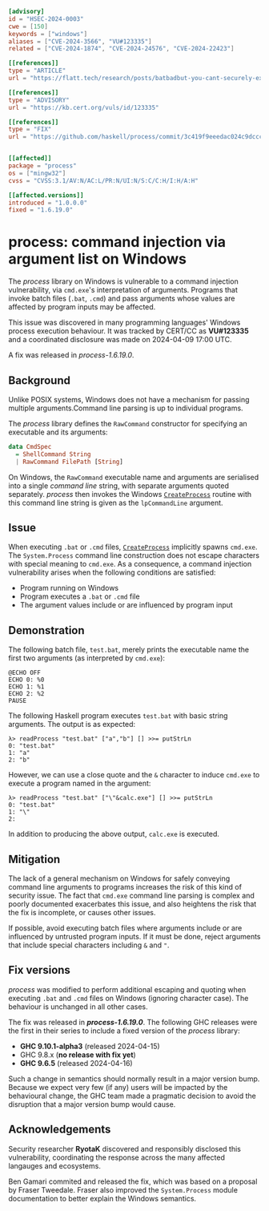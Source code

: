 ```toml
[advisory]
id = "HSEC-2024-0003"
cwe = [150]
keywords = ["windows"]
aliases = ["CVE-2024-3566", "VU#123335"]
related = ["CVE-2024-1874", "CVE-2024-24576", "CVE-2024-22423"]

[[references]]
type = "ARTICLE"
url = "https://flatt.tech/research/posts/batbadbut-you-cant-securely-execute-commands-on-windows/"

[[references]]
type = "ADVISORY"
url = "https://kb.cert.org/vuls/id/123335"

[[references]]
type = "FIX"
url = "https://github.com/haskell/process/commit/3c419f9eeedac024c9dccce544e5a6fb587179a5"


[[affected]]
package = "process"
os = ["mingw32"]
cvss = "CVSS:3.1/AV:N/AC:L/PR:N/UI:N/S:C/C:H/I:H/A:H"

[[affected.versions]]
introduced = "1.0.0.0"
fixed = "1.6.19.0"
```

# process: command injection via argument list on Windows

The *process* library on Windows is vulnerable to a command injection
vulnerability, via `cmd.exe`'s interpretation of arguments.  Programs that
invoke batch files (`.bat`, `.cmd`) and pass arguments whose values are
affected by program inputs may be affected.

This issue was discovered in many programming languages' Windows process
execution behaviour.  It was tracked by CERT/CC as **VU#123335** and a
coordinated disclosure was made on 2024-04-09 17:00 UTC.

A fix was released in *process-1.6.19.0*.


## Background

Unlike POSIX systems, Windows does not have a mechanism for passing multiple
arguments.Command line parsing is up to individual programs.

The *process* library defines the `RawCommand` constructor for specifying an
executable and its arguments:

```haskell
data CmdSpec
  = ShellCommand String
  | RawCommand FilePath [String]
```

On Windows, the `RawCommand` executable name and arguments are serialised into
a single *command line* string, with separate arguments quoted separately.
*process* then invokes the Windows [`CreateProcess`][doc-CreateProcess]
routine with this command line string is given as the `lpCommandLine`
argument.

[doc-CreateProcess]: https://learn.microsoft.com/en-us/windows/win32/api/processthreadsapi/nf-processthreadsapi-createprocessa


## Issue

When executing `.bat` or `.cmd` files, [`CreateProcess`][doc-CreateProcess]
implicitly spawns `cmd.exe`.  The `System.Process` command line construction
does not escape characters with special meaning to `cmd.exe`.  As a
consequence, a command injection vulnerability arises when the following
conditions are satisfied:

- Program running on Windows
- Program executes a `.bat` or `.cmd` file
- The argument values include or are influenced by program input


## Demonstration

The following batch file, `test.bat`, merely prints the executable name the
first two arguments (as interpreted by `cmd.exe`):

```
@ECHO OFF
ECHO 0: %0
ECHO 1: %1
ECHO 2: %2
PAUSE
```

The following Haskell program executes `test.bat` with basic string arguments.
The output is as expected:

```
λ> readProcess "test.bat" ["a","b"] [] >>= putStrLn
0: "test.bat"
1: "a"
2: "b"
```

However, we can use a close quote and the `&` character to induce `cmd.exe` to
execute a program named in the argument:

```
λ> readProcess "test.bat" ["\"&calc.exe"] [] >>= putStrLn
0: "test.bat"
1: "\"
2:
```

In addition to producing the above output, `calc.exe` is executed.


## Mitigation

The lack of a general mechanism on Windows for safely conveying command line
arguments to programs increases the risk of this kind of security issue.  The
fact that `cmd.exe` command line parsing is complex and poorly documented
exacerbates this issue, and also heightens the risk that the fix is
incomplete, or causes other issues.

If possible, avoid executing batch files where arguments include or are
influenced by untrusted program inputs.  If it must be done, reject arguments
that include special characters including `&` and `"`.


## Fix versions

*process* was modified to perform additional escaping and quoting
when executing `.bat` and `.cmd` files on Windows (ignoring
character case).  The behaviour is unchanged in all other cases.

The fix was released in ***process-1.6.19.0***.  The following GHC
releases were the first in their series to include a fixed version
of the *process* library:

- **GHC 9.10.1-alpha3** (released 2024-04-15)
- GHC 9.8.x (**no release with fix yet**)
- **GHC 9.6.5** (released 2024-04-16)

Such a change in semantics should normally result in a major version
bump.  Because we expect very few (if any) users will be impacted by
the behavioural change, the GHC team made a pragmatic decision to
avoid the disruption that a major version bump would cause.


## Acknowledgements

Security researcher **RyotaK** discovered and responsibly disclosed
this vulnerability, coordinating the response across the many
affected langauges and ecosystems.

Ben Gamari commited and released the fix, which was based on a
proposal by Fraser Tweedale.  Fraser also improved the
`System.Process` module documentation to better explain the Windows
semantics.
